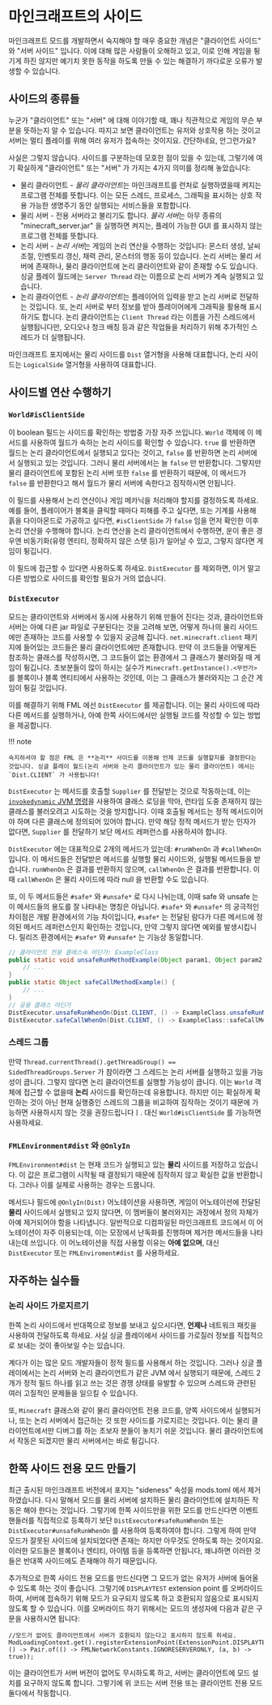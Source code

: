 마인크래프트의 사이드
===================

마인크래프트 모드를 개발하면서 숙지해야 할 매우 중요한 개념은 "클라이언트 사이드" 와 "서버 사이드" 입니다. 이에 대해 많은 사람들이 오해하고 있고, 이로 인해 게임을 튕기게 하진 않지만 예기치 못한 동작을 하도록 만들 수 있는 해결하기 까다로운 오류가 발생할 수 있습니다.

사이드의 종류들
------------------------

누군가 "클라이언트" 또는 "서버" 에 대해 이야기할 때,  꽤나 직관적으로 게임의 무슨 부분을 뜻하는지 알 수 있습니다. 따지고 보면 클라이언트는 유저와 상호작용 하는 것이고 서버는 멀티 플레이를 위해 여러 유저가 접속하는 것이지요. 간단하네요, 안그런가요?

사실은 그렇지 않습니다. 사이드를 구분하는데 모호한 점이 있을 수 있는데, 그렇기에 여기 확실하게 "클라이언트" 또는 "서버" 가 가지는 4가지 의미를 정리해 놓았습니다:

* 물리 클라이언트 - *물리 클라이언트*는 마인크래프트를 런처로 실행하였을때 켜지는 프로그램 전체를 뜻합니다. 이는 모든 스레드, 프로세스, 그래픽을 표시하는 상호 작용 가능한 생명주기 동안 실행되는 서비스들을 포함합니다.
* 물리 서버 - 전용 서버라고 불리기도 합니다. *물리 서버*는 아무 종류의 "minecraft_server.jar" 을 실행하면 켜지는, 플레이 가능한 GUI 를 표시하지 않는 프로그램 전체를 뜻합니다.
* 논리 서버 - *논리 서버*는 게임의 논리 연산을 수행하는 것입니다: 몬스터 생성, 날씨 조절, 인벤토리 갱신, 채력 관리, 몬스터의 행동 등이 있습니다. 논리 서버는 물리 서버에 존재하나, 물리 클라이언트에 논리 클라이언트와 같이 존재할 수도 있습니다. 싱글 플레이 월드에는 `Server Thread` 라는 이름으로 논리 서버가 계속 실행되고 있습니다.
* 논리 클라이언트 - *논리 클라이언트*는 플레이어의 입력을 받고 논리 서버로 전달하는 것입니다. 또, 논리 서버로 부터 정보를 받아 플레이어에게 그래픽을 활용해 표시하기도 합니다. 논리 클라이언트는 `Client Thread` 라는 이름을 가진 스레드에서 실행됩니다만, 오디오나 청크 배칭 등과 같은 작업들을 처리하기 위해 추가적인 스레드가 더 실행됩니다.

마인크래프트 포지에서는 물리 사이드를 `Dist` 열거형을 사용해 대표합니다, 논리 사이드는 `LogicalSide` 열거형을 사용하여 대표합니다.

사이드별 연산 수행하기
-----------------------------------

### `World#isClientSide`

이 boolean 필드는 사이드를 확인하는 방법중 가장 자주 쓰입니다. `World` 객체에 이 메서드를 사용하여 월드가 속하는 논리 사이드를 확인할 수 있습니다. `true` 를 반환하면 월드는 논리 클라이언트에서 실행되고 있다는 것이고, `false` 를 반환하면 논리 서버에서 실행되고 있는 것입니다. 그러니 물리 서버에서는 늘 `false` 만 반환합니다. 그렇지만 물리 클라이언트에 포함된 논리 서버 또한 `false` 를 반환하기 때문에, 이 메서드가 `false` 를 반환한다고 해서 월드가 물리 서버에 속한다고 짐작하시면 안됩니다.

이 필드를 사용해서 논리 연산이나 게임 메카닉을 처리해야 할지를 결정하도록 하세요. 예를 들어, 플레이어가 블록을 클릭할 때마다 피해를 주고 싶다면, 또는 기계를 사용해 흙을 다이아몬드로 가공하고 싶다면, `#isClientSide` 가 `false` 임을 먼저 확인한 이후 논리 연산을 수행해야 합니다. 논리 연산을 논리 클라이언트에서 수행하면, 운이 좋은 경우엔 비동기화(유령 엔티티, 정확하지 않은 스탯 등)가 일어날 수 있고, 그렇지 않다면 게임이 튕깁니다.

이 필드에 접근할 수 있다면 사용하도록 하세요. `DistExecutor` 를 제외하면, 이거 말고 다른 방법으로 사이드를 확인할 필요가 거의 없습니다.

### `DistExecutor`

모드는 클라이언트와 서버에서 동시에 사용하기 위해 만들어 진다는 것과, 클라이언트와 서버는 아예 다른 jar 파일로 구분된다는 것을 고려해 보면, 어떻게 하나의 물리 사이드에만 존재하는 코드를 사용할 수 있을지 궁금해 집니다. `net.minecraft.client` 패키지에 들어있는 코드들은 물리 클라이언트에만 존재합니다. 만약 이 코드들을 어떻게든 참조하는 클래스를 작성하시면, 그 코드들이 없는 환경에서 그 클래스가 불러와질 때 게임이 튕깁니다. 초보분들이 많이 하시는 실수가 `Minecraft.getInstance().<무언가>` 를 블록이나 블록 엔티티에서 사용하는 것인데, 이는 그 클래스가 불러와지는 그 순간 게임이 튕길 것입니다.

이를 해결하기 위해 FML 에선 `DistExecutor` 를 제공합니다. 이는 물리 사이드에 따라 다른 메서드를 실행하거나, 아예 한쪽 사이드에서만 실행될 코드를 작성할 수 있는 방법을 제공합니다.

!!! note

    숙지하셔야 할 점은 FML 은 **논리** 사이드를 이용해 언제 코드를 실행할지를 결정한다는 것입니다. 싱글 플레이 월드(논리 서버와 논리 클라이언트가 있는 물리 클라이언트) 에서는 `Dist.CLIENT` 가 사용됩니다!

`DistExecutor` 는 메서드를 호출할 `Supplier` 를 전달받는 것으로 작동하는데, 이는 [`invokedynamic` JVM 명령][invokedynamic]을 사용하여 클래스 로딩을 막아, 런타임 도중 존재하지 않는 클래스를 불러오려고 시도하는 것을 방지합니다. 이때 호출될 메서드는 정적 메서드이어야 하며 다른 클래스에 정의되어 있어야 합니다. 만약 해당 정적 메서드가 받는 인자가 없다면, `Supplier` 를 전달하기 보단 메서드 레퍼런스를 사용하셔야 합니다. 

`DistExecutor` 에는 대표적으로 2개의 메서드가 있는데: `#runWhenOn` 과 `#callWhenOn` 입니다. 이 메서드들은 전달받은 메서드를 실행할 물리 사이드와, 실행될 메서드들을 받습니다. `runWhenOn` 은 결과를 반환하지 않으며, `callWhenOn` 은 결과를 반환합니다. 이때 `callWhenOn` 은 물리 사이드에 따라 null 을 반환할 수도 있습니다.

또, 이 두 메서드들은 `#safe*` 와 `#unsafe*` 로 다시 나뉘는데, 이때 safe 와 unsafe 는 이 메서드들의 용도를 잘 나타내는 명칭은 아닙니다. `#safe*` 와 `#unsafe*` 의 궁극적인 차이점은 개발 환경에서의 기능 차이입니다, `#safe*` 는 전달된 람다가 다른 메서드에 정의된 메서드 레퍼런스인지 확인하는 것입니다, 만약 그렇지 않다면 예외를 발생시킵니다. 릴리즈 환경에서는 `#safe*` 와 `#unsafe*` 는 기능상 동일합니다.

```java
// 클라이언트 전용 클래스속 어딘가: ExampleClass
public static void unsafeRunMethodExample(Object param1, Object param2) {
    // ...
}
public static Object safeCallMethodExample() {
    // ...
}
// 공용 클래스 어딘가
DistExecutor.unsafeRunWhenOn(Dist.CLIENT, () -> ExampleClass.unsafeRunMethodExample(var1, var2));
DistExecutor.safeCallWhenOn(Dist.CLIENT, () -> ExampleClass::safeCallMethodExample);
```

### 스레드 그룹

만약 `Thread.currentThread().getTHreadGroup() == SidedThreadGroups.Server` 가 참이라면 그 스레드는 논리 서버를 실행하고 있을 가능성이 큽니다. 그렇지 않다면 논리 클라이언트를 실행할 가능성이 큽니다. 이는 `World` 객체에 접근할 수 없을때 **논리** 사이드를 확인하는데 유용합니다. 하지만 이는 확실하게 확인하는 것이 아닌 현재 실행중인 스레드의 그룹을 비교하여 짐작하는 것이기 때문에 가능하면 사용하시지 않는 것을 권장드립니다ㅣ. 대신 `World#isClientSide` 를 가능하면 사용하세요.

### `FMLEnvironment#dist` 와 `@OnlyIn`

`FMLEnvironment#dist` 는 현재 코드가 실행되고 있는 **물리** 사이드를 저장하고 있습니다. 이 값은 프로그램이 시작될 때 결정되기 때문에 짐작하지 않고 확실한 값을 반환합니다. 그러나 이를 실제로 사용하는 경우는 드뭅니다.

메서드나 필드에 `@OnlyIn(Dist)` 어노테이션을 사용하면, 게임이 어노테이션에 전달된 **물리** 사이드에서 실행되고 있지 않다면, 이 멤버들이 불러와지는 과정에서 정의 자체가 아예 제거되어야 함을 나타냅니다. 일반적으로 디컴파일된 마인크래프트 코드에서 이 어노테이션이 자주 이용되는데, 이는 모장에서 난독화를 진행하며 제거한 메서드들을 나타내는데 쓰입니다. 이 어노테이션을 직접 사용할 이유는 **아예 없으며**, 대신 `DistExecutor` 또는 `FMLEnviroment#dist` 를 사용하세요.

자주하는 실수들
---------------

### 논리 사이드 가로지르기

한쪽 논리 사이드에서 반대쪽으로 정보를 보내고 싶으시다면, **언제나** 네트워크 패킷을 사용하여 전달하도록 하세요. 사실 싱글 플레이에서 사이드를 가로질러 정보를 직접적으로 보내는 것이 좋아보일 수는 있습니다.

계다가 이는 많은 모드 개발자들이 정적 필드를 사용해서 하는 것입니다. 그러나 싱글 플레이에서는 논리 서버와 논리 클라이언트가 같은 JVM 에서 실행되기 때문에, 스레드 2개가 정적 필드 하나를 읽고 쓰는 것은 경쟁 상태를 유발할 수 있으며 스레드와 관련된 여러 고질적인 문제들을 일으킬 수 있습니다.

또, `Minecraft` 클래스와 같이 물리 클라이언트 전용 코드를, 양쪽 사이드에서 실행되거나, 또는 논리 서버에서 접근하는 것 또한 사이드를 가로지르는 것입니다. 이는 물리 클라이언트에서만 디버그를 하는 초보자 분들이 놓치기 쉬운 것입니다. 물리 클라이언트에서 작동은 되겠지만 물리 서버에서는 바로 튕깁니다.


한쪽 사이드 전용 모드 만들기
----------------------

최근 출시된 마인크래프트 버전에서 포지는 "sideness" 속성을 mods.toml 에서 제거하였습니다. 다시 말해서 모드를 물리 서버에 설치하든 물리 클라이언트에 설치하든 작동은 해야  한다는 것입니다. 그렇기에 한쪽 사이드만을 위한 모드를 만드신다면 이벤트 핸들러를 직접적으로 등록하기 보단 `DistExecutor#safeRunWhenOn` 또는 `DistExecutor#unsafeRunWhenOn` 를 사용하여 등록하여야 합니다. 그렇게 하여 만약 모드가 잘못된 사이드에 설치되었다면 존재는 하지만 아무것도 안하도록 하는 것이지요. 이러한 모드들은 블록이나 엔티티, 아이템 등을 등록하면 안됩니다, 왜냐하면 이러한 것들은 반대쪽 사이드에도 존재해야 하기 때문입니다.

추가적으로 한쪽 사이드 전용 모드를 만드신다면 그 모드가 없는 유저가 서버에 들어올 수 있도록 하는 것이 좋습니다. 그렇기에 `DISPLAYTEST` extension point 를 오버라이드하여, 서버에 접속하기 위해 모드가 요구되지 않도록 하고 호환되지 않음으로 표시되지 않도록 할 수 있습니다. 이를 오버라이드 하기 위해서는 모드의 생성자에 다음과 같은 구문을 사용하시면 됩니다:
```
//모드가 없어도 클라이언트에서 서버가 호환되지 않는다고 표시하지 않도록 하세요.
ModLoadingContext.get().registerExtensionPoint(ExtensionPoint.DISPLAYTEST, () -> Pair.of(() -> FMLNetworkConstants.IGNORESERVERONLY, (a, b) -> true));
```
이는 클라이언트가 서버 버전이 없어도 무시하도록 하고, 서버는 클라이언트에 모드 설치를 요구하지 않도록 합니다. 그렇기에 위 코드는 서버 전용 또는 클라이언트 전용 모드 둘다에서 작동합니다.

[invokedynamic]: https://docs.oracle.com/javase/specs/jvms/se8/html/jvms-6.html#jvms-6.5.invokedynamic
[dist]: #fmlenvironmentdist--onlyin
